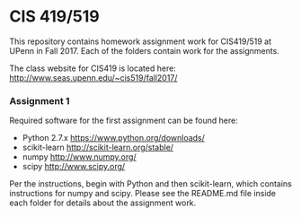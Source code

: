 # CIS 419/519

This repository contains homework assignment work for CIS419/519 at UPenn in Fall 2017.  Each of the folders contain work for the assignments.  

The class website for CIS419 is located here: <http://www.seas.upenn.edu/~cis519/fall2017/>

### Assignment 1

Required software for the first assignment can be found here:

- Python 2.7.x <https://www.python.org/downloads/>
- scikit-learn <http://scikit-learn.org/stable/>
- numpy <http://www.numpy.org/>
- scipy <http://www.scipy.org/>

Per the instructions, begin with Python and then scikit-learn, which contains instructions for numpy and scipy. Please see the README.md file inside each folder for details about the assignment work.

